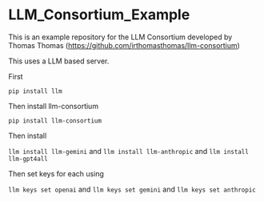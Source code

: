# LLM_Consortium_Example

This is an example repository for the LLM Consortium developed by Thomas Thomas (https://github.com/irthomasthomas/llm-consortium)

This uses a LLM based server.

First 

`pip install llm`

Then install llm-consortium

`pip install llm-consortium`

Then install

`llm install llm-gemini` and `llm install llm-anthropic` and `llm install llm-gpt4all`

Then set keys for each using

`llm keys set openai` and `llm keys set gemini` and `llm keys set anthropic`

